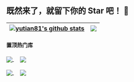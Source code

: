 ## 既然来了，就留下你的 Star 吧！ 👋

<!--
**yutian81/yutian81** is a ✨ _special_ ✨ repository because its `README.md` (this file) appears on your GitHub profile.

Here are some ideas to get you started:

- 🔭 I’m currently working on ...
- 🌱 I’m currently learning ...
- 👯 I’m looking to collaborate on ...
- 🤔 I’m looking for help with ...
- 💬 Ask me about ...
- 📫 How to reach me: ...
- 😄 Pronouns: ...
- ⚡ Fun fact: ...
-->

| <a href="https://github.com/yutian81"><img align="center" src="https://github-readme-stats.vercel.app/api?username=yutian81&show_icons=true&hide=contribs&theme=ambient_gradient&hide_border=true" alt="yutian81's github stats" /></a> | <a href="https://github.com/yutian81"><img align="center" src="https://github-readme-stats.vercel.app/api/top-langs/?username=yutian81&layout=compact&theme=ambient_gradient&hide_border=true" /></a> |
| ------------- | ------------- |


#### 置顶热门库

<a href="https://github.com/cmliu/edgetunnel">
  <img align="center" src="https://github-readme-stats.vercel.app/api/pin/?username=cmliu&repo=edgetunnel&theme=buefy" />
</a>
&nbsp;&nbsp;&nbsp;
<a href="https://github.com/fscarmen2/Argo-Nezha-Service-Container">
  <img align="center" src="https://github-readme-stats.vercel.app/api/pin/?username=fscarmen2&repo=Argo-Nezha-Service-Container&theme=buefy" />
</a>
<br />
<br />
<a href="https://github.com/eooce/Sing-box">
  <img align="center" src="https://github-readme-stats.vercel.app/api/pin/?username=eooce&repo=Sing-box&theme=buefy" />
</a>
&nbsp;&nbsp;&nbsp;
<a href="https://github.com/bh-qt/Cloudflare-IP-SpeedTest">
  <img align="center" src="https://github-readme-stats.vercel.app/api/pin/?username=bh-qt&repo=Cloudflare-IP-SpeedTest&theme=buefy" />
</a>
<br />
